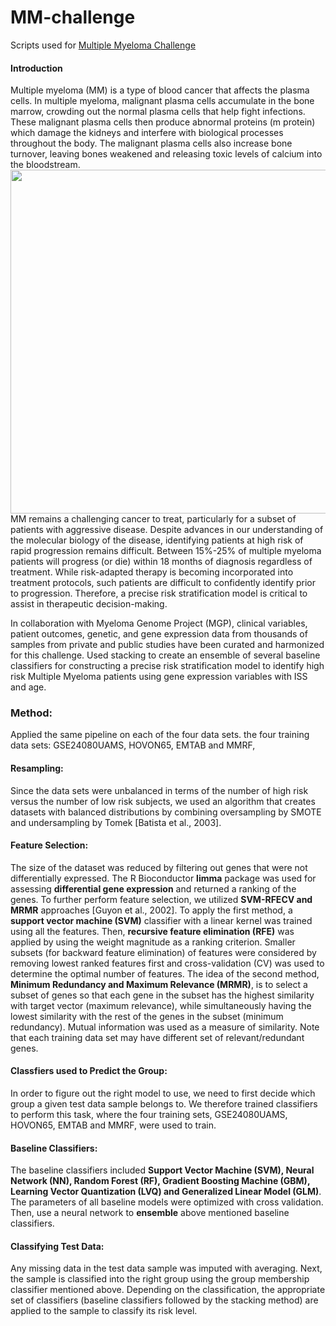# MM-challenge
Scripts used for [Multiple Myeloma Challenge](https://www.synapse.org/#!Synapse:syn6187098) 
#### Introduction
Multiple myeloma (MM) is a type of blood cancer that affects the plasma cells. In multiple myeloma, malignant plasma cells accumulate in the bone marrow, crowding out the normal plasma cells that help fight infections. These malignant plasma cells then produce abnormal proteins (m protein) which damage the kidneys and interfere with biological processes throughout the body. The malignant plasma cells also increase bone turnover, leaving bones weakened and releasing toxic levels of calcium into the bloodstream.
<img src='https://www.cdc.gov/cancer/myeloma/images/multiple_myeloma_diagram_english.jpg' width=550>
MM remains a challenging cancer to treat, particularly for a subset of patients with aggressive disease. Despite advances in our understanding of the molecular biology of the disease, identifying patients at high risk of rapid progression remains difficult. Between 15%-25% of multiple myeloma patients will progress (or die) within 18 months of diagnosis regardless of treatment. While risk-adapted therapy is becoming incorporated into treatment protocols, such patients are difficult to confidently identify prior to progression. Therefore, a precise risk stratification model is critical to assist in therapeutic decision-making. 

In collaboration with Myeloma Genome Project (MGP), clinical variables, patient outcomes, genetic, and gene expression data from thousands of samples from private and public studies have been curated and harmonized for this challenge. Used stacking to create an ensemble of several baseline classifiers for constructing a precise risk stratification model to identify high risk Multiple Myeloma patients using gene expression variables with ISS and age.  

### Method:
Applied the same pipeline on each of the four data sets. the four training data sets: GSE24080UAMS, HOVON65, EMTAB and MMRF, 

#### Resampling: 
Since the data sets were unbalanced in terms of the number of high risk versus the number of low risk subjects, we used an algorithm that creates datasets with balanced distributions by combining oversampling by SMOTE and undersampling by Tomek [Batista et al., 2003]. 

#### Feature Selection: 
The size of the dataset was reduced by filtering out genes that were not differentially expressed. The R Bioconductor **limma** package was used for assessing **differential gene expression** and returned a ranking of the genes. To further perform feature selection, we utilized **SVM-RFECV and MRMR** approaches [Guyon et al., 2002]. 
To apply the first method, a **support vector machine (SVM)** classifier with a linear kernel was trained using all the features. Then, **recursive feature elimination (RFE)** was applied by using the weight magnitude as a ranking criterion. Smaller subsets (for backward feature elimination) of features were considered by removing lowest ranked features first and cross-validation (CV) was used to determine the optimal number of features. The idea of the second method, **Minimum Redundancy and Maximum Relevance (MRMR)**, is to select a subset of genes so that each gene in the subset has the highest similarity with target vector (maximum relevance), while simultaneously having the lowest similarity with the rest of the genes in the subset (minimum redundancy). Mutual information was used as a measure of similarity. Note that each training data set may have different set of relevant/redundant genes. 

#### Classfiers used to Predict the Group:
In order to figure out the right model to use, we need to first decide which group a given test data sample belongs to. We therefore trained classifiers to perform this task, where the four training sets, GSE24080UAMS, HOVON65, EMTAB and MMRF, were used to train. 

#### Baseline Classifiers:
The baseline classifiers included **Support Vector Machine (SVM), Neural Network (NN), Random Forest (RF), Gradient Boosting Machine (GBM), Learning Vector Quantization (LVQ) and Generalized Linear Model (GLM)**. The parameters of all baseline models were optimized with cross validation. Then, use a neural network to **ensemble** above mentioned baseline classifiers. 

#### Classifying Test Data: 
Any missing data in the test data sample was imputed with averaging. Next, the sample is classified into the right group using the group membership classifier mentioned above. Depending on the classification, the appropriate set of classifiers (baseline classifiers followed by the stacking method) are applied to the sample to classify its risk level. 
